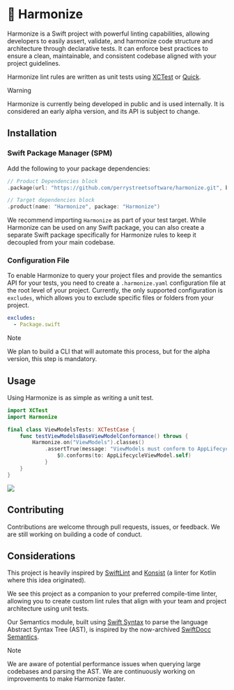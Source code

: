 # 🧩 Harmonize

Harmonize is a Swift project with powerful linting capabilities, allowing developers to easily assert, validate, and harmonize code structure and architecture through declarative tests. It can enforce best practices to ensure a clean, maintainable, and consistent codebase aligned with your project guidelines.

Harmonize lint rules are written as unit tests using [XCTest](https://developer.apple.com/documentation/xctest/) or [Quick](https://github.com/Quick/Quick).

> [!WARNING]  
> Harmonize is currently being developed in public and is used internally. It is considered an early alpha version, and its API is subject to change.

## Installation

### Swift Package Manager (SPM)

Add the following to your package dependencies:

```swift
// Product Dependencies block
.package(url: "https://github.com/perrystreetsoftware/harmonize.git", branch: "main")

// Target dependencies block
.product(name: "Harmonize", package: "Harmonize")
```

We recommend importing `Harmonize` as part of your test target. While Harmonize can be used on any Swift package, you can also create a separate Swift package specifically for Harmonize rules to keep it decoupled from your main codebase.

### Configuration File

To enable Harmonize to query your project files and provide the semantics API for your tests, you need to create a `.harmonize.yaml` configuration file at the root level of your project. Currently, the only supported configuration is `excludes`, which allows you to exclude specific files or folders from your project.

```yaml
excludes:
  - Package.swift
```

> [!NOTE]  
> We plan to build a CLI that will automate this process, but for the alpha version, this step is mandatory.

## Usage

Using Harmonize is as simple as writing a unit test.

```swift
import XCTest
import Harmonize

final class ViewModelsTests: XCTestCase {
    func testViewModelsBaseViewModelConformance() throws {
        Harmonize.on("ViewModels").classes()
            .assertTrue(message: "ViewModels must conform to AppLifecycleViewModel") {
                $0.conforms(to: AppLifecycleViewModel.self)
            }
    }
}
```

![](assets/viewmodels-rule.png)

## Contributing

Contributions are welcome through pull requests, issues, or feedback. We are still working on building a code of conduct.

## Considerations

This project is heavily inspired by [SwiftLint](https://github.com/realm/SwiftLint/tree/main) and [Konsist](https://github.com/LemonAppDev/konsist) (a linter for Kotlin where this idea originated).

We see this project as a companion to your preferred compile-time linter, allowing you to create custom lint rules that align with your team and project architecture using unit tests.

Our Semantics module, built using [Swift Syntax](https://github.com/swiftlang/swift-syntax) to parse the language Abstract Syntax Tree (AST), is inspired by the now-archived [SwiftDocc Semantics](https://github.com/swiftlang/swift-docc).

> [!NOTE]  
> We are aware of potential performance issues when querying large codebases and parsing the AST. We are continuously working on improvements to make Harmonize faster.
